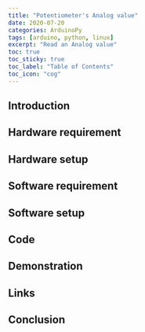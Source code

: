 ```yaml
---
title: "Potentiometer's Analog value"
date: 2020-07-20
categories: ArduinoPy
tags: [arduino, python, linux]
excerpt: "Read an Analog value"
toc: true
toc_sticky: true
toc_label: "Table of Contents"
toc_icon: "cog"
---
```


## Introduction

## Hardware requirement

## Hardware setup

## Software requirement

## Software setup

## Code

## Demonstration

## Links

## Conclusion